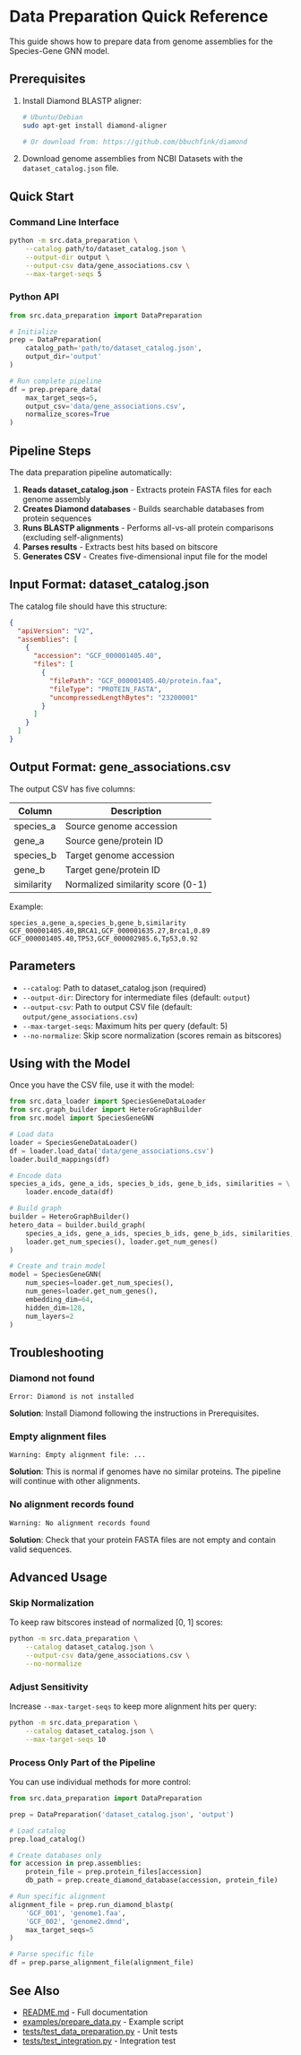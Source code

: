 # Data Preparation Quick Reference

This guide shows how to prepare data from genome assemblies for the Species-Gene GNN model.

## Prerequisites

1. Install Diamond BLASTP aligner:
   ```bash
   # Ubuntu/Debian
   sudo apt-get install diamond-aligner
   
   # Or download from: https://github.com/bbuchfink/diamond
   ```

2. Download genome assemblies from NCBI Datasets with the `dataset_catalog.json` file.

## Quick Start

### Command Line Interface

```bash
python -m src.data_preparation \
    --catalog path/to/dataset_catalog.json \
    --output-dir output \
    --output-csv data/gene_associations.csv \
    --max-target-seqs 5
```

### Python API

```python
from src.data_preparation import DataPreparation

# Initialize
prep = DataPreparation(
    catalog_path='path/to/dataset_catalog.json',
    output_dir='output'
)

# Run complete pipeline
df = prep.prepare_data(
    max_target_seqs=5,
    output_csv='data/gene_associations.csv',
    normalize_scores=True
)
```

## Pipeline Steps

The data preparation pipeline automatically:

1. **Reads dataset_catalog.json** - Extracts protein FASTA files for each genome assembly
2. **Creates Diamond databases** - Builds searchable databases from protein sequences
3. **Runs BLASTP alignments** - Performs all-vs-all protein comparisons (excluding self-alignments)
4. **Parses results** - Extracts best hits based on bitscore
5. **Generates CSV** - Creates five-dimensional input file for the model

## Input Format: dataset_catalog.json

The catalog file should have this structure:

```json
{
  "apiVersion": "V2",
  "assemblies": [
    {
      "accession": "GCF_000001405.40",
      "files": [
        {
          "filePath": "GCF_000001405.40/protein.faa",
          "fileType": "PROTEIN_FASTA",
          "uncompressedLengthBytes": "23200001"
        }
      ]
    }
  ]
}
```

## Output Format: gene_associations.csv

The output CSV has five columns:

| Column | Description |
|--------|-------------|
| species_a | Source genome accession |
| gene_a | Source gene/protein ID |
| species_b | Target genome accession |
| gene_b | Target gene/protein ID |
| similarity | Normalized similarity score (0-1) |

Example:

```csv
species_a,gene_a,species_b,gene_b,similarity
GCF_000001405.40,BRCA1,GCF_000001635.27,Brca1,0.89
GCF_000001405.40,TP53,GCF_000002985.6,Tp53,0.92
```

## Parameters

- `--catalog`: Path to dataset_catalog.json (required)
- `--output-dir`: Directory for intermediate files (default: `output`)
- `--output-csv`: Path to output CSV file (default: `output/gene_associations.csv`)
- `--max-target-seqs`: Maximum hits per query (default: 5)
- `--no-normalize`: Skip score normalization (scores remain as bitscores)

## Using with the Model

Once you have the CSV file, use it with the model:

```python
from src.data_loader import SpeciesGeneDataLoader
from src.graph_builder import HeteroGraphBuilder
from src.model import SpeciesGeneGNN

# Load data
loader = SpeciesGeneDataLoader()
df = loader.load_data('data/gene_associations.csv')
loader.build_mappings(df)

# Encode data
species_a_ids, gene_a_ids, species_b_ids, gene_b_ids, similarities = \
    loader.encode_data(df)

# Build graph
builder = HeteroGraphBuilder()
hetero_data = builder.build_graph(
    species_a_ids, gene_a_ids, species_b_ids, gene_b_ids, similarities,
    loader.get_num_species(), loader.get_num_genes()
)

# Create and train model
model = SpeciesGeneGNN(
    num_species=loader.get_num_species(),
    num_genes=loader.get_num_genes(),
    embedding_dim=64,
    hidden_dim=128,
    num_layers=2
)
```

## Troubleshooting

### Diamond not found
```
Error: Diamond is not installed
```
**Solution**: Install Diamond following the instructions in Prerequisites.

### Empty alignment files
```
Warning: Empty alignment file: ...
```
**Solution**: This is normal if genomes have no similar proteins. The pipeline will continue with other alignments.

### No alignment records found
```
Warning: No alignment records found
```
**Solution**: Check that your protein FASTA files are not empty and contain valid sequences.

## Advanced Usage

### Skip Normalization

To keep raw bitscores instead of normalized [0, 1] scores:

```bash
python -m src.data_preparation \
    --catalog dataset_catalog.json \
    --output-csv data/gene_associations.csv \
    --no-normalize
```

### Adjust Sensitivity

Increase `--max-target-seqs` to keep more alignment hits per query:

```bash
python -m src.data_preparation \
    --catalog dataset_catalog.json \
    --max-target-seqs 10
```

### Process Only Part of the Pipeline

You can use individual methods for more control:

```python
from src.data_preparation import DataPreparation

prep = DataPreparation('dataset_catalog.json', 'output')

# Load catalog
prep.load_catalog()

# Create databases only
for accession in prep.assemblies:
    protein_file = prep.protein_files[accession]
    db_path = prep.create_diamond_database(accession, protein_file)

# Run specific alignment
alignment_file = prep.run_diamond_blastp(
    'GCF_001', 'genome1.faa',
    'GCF_002', 'genome2.dmnd',
    max_target_seqs=5
)

# Parse specific file
df = prep.parse_alignment_file(alignment_file)
```

## See Also

- [README.md](README.md) - Full documentation
- [examples/prepare_data.py](examples/prepare_data.py) - Example script
- [tests/test_data_preparation.py](tests/test_data_preparation.py) - Unit tests
- [tests/test_integration.py](tests/test_integration.py) - Integration test
